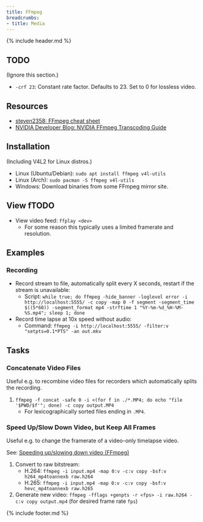 ```yaml
---
title: FFmpeg
breadcrumbs:
- title: Media
---
```

{% include header.md %}

## TODO

(Ignore this section.)

- `-crf 23`: Constant rate factor. Defaults to 23. Set to 0 for lossless video.

## Resources

- [steven2358: FFmpeg cheat sheet](https://gist.github.com/steven2358/ba153c642fe2bb1e47485962df07c730)
- [NVIDIA Developer Blog: NVIDIA FFmpeg Transcoding Guide](https://developer.nvidia.com/blog/nvidia-ffmpeg-transcoding-guide/)

## Installation

(Including V4L2 for Linux distros.)

- Linux (Ubuntu/Debian): `sudo apt install ffmpeg v4l-utils`
- Linux (Arch): `sudo pacman -S ffmpeg v4l-utils`
- Windows: Download binaries from some FFmpeg mirror site.

## View fTODO

- View video feed: `ffplay <dev>`
    - For some reason this typically uses a limited framerate and resolution.

## Examples

### Recording

- Record stream to file, automatically split every X seconds, restart if the stream is unavailable:
    - Script: `while true; do ffmpeg -hide_banner -loglevel error -i http://localhost:5555/ -c copy -map 0 -f segment -segment_time $((5*60)) -segment_format mp4 -strftime 1 "%Y-%m-%d_%H-%M-%S.mp4"; sleep 1; done`
- Record time lapse at 10x speed without audio:
    - Command: `ffmpeg -i http://localhost:5555/ -filter:v "setpts=0.1*PTS" -an out.mkv`

## Tasks

### Concatenate Video Files

Useful e.g. to recombine video files for recorders which automatically splits the recording.

1. `ffmpeg -f concat -safe 0 -i <(for f in ./*.MP4; do echo "file '$PWD/$f'"; done) -c copy output.MP4`
    - For lexicographically sorted files ending in `.MP4`.

### Speed Up/Slow Down Video, but Keep All Frames

Useful e.g. to change the framerate of a video-only timelapse video.

See: [Speeding up/slowing down video (FFmpeg)](https://trac.ffmpeg.org/wiki/How%20to%20speed%20up%20/%20slow%20down%20a%20video)

1. Convert to raw bitstream:
    - H.264: `ffmpeg -i input.mp4 -map 0:v -c:v copy -bsf:v h264_mp4toannexb raw.h264`
    - H.265: `ffmpeg -i input.mp4 -map 0:v -c:v copy -bsf:v hevc_mp4toannexb raw.h265`
1. Generate new video: `ffmpeg -fflags +genpts -r <fps> -i raw.h264 -c:v copy output.mp4` (for desired frame rate `fps`)

{% include footer.md %}
